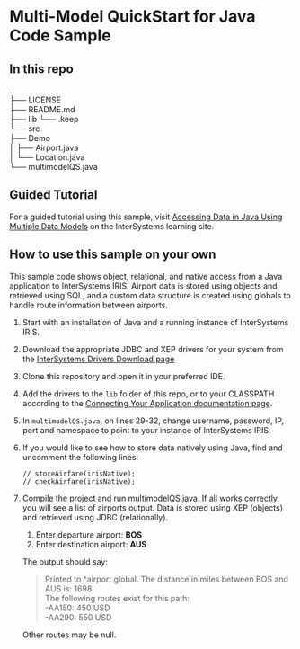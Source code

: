 # Multi-Model QuickStart for Java Code Sample

## In this repo
.  
├── LICENSE  
├── README.md  
├── lib
    └── .keep  
└── src  
    ├── Demo  
    │   ├── Airport.java  
    │   └── Location.java  
    └── multimodelQS.java  

## Guided Tutorial
For a guided tutorial using this sample, visit [Accessing Data in Java Using Multiple Data Models](https://learning.intersystems.com/course/view.php?name=JavaMultiModel) on the InterSystems learning site. 

## How to use this sample on your own
This sample code shows object, relational, and native access from a Java application to InterSystems IRIS. Airport data is stored using objects and retrieved using SQL, and a custom data structure is created using globals to handle route information between airports.

1. Start with an installation of Java and a running instance of InterSystems IRIS.
2. Download the appropriate JDBC and XEP drivers for your system from the [InterSystems Drivers Download page](https://intersystems-community.github.io/iris-driver-distribution/)
3. Clone this repository and open it in your preferred IDE.
4. Add the drivers to the `lib` folder of this repo, or to your CLASSPATH according to the [Connecting Your Application documentation page](https://docs.intersystems.com/components/csp/docbook/DocBook.UI.Page.cls?KEY=ADRIVE#ADRIVE_jdbc).
5. In `multimodelQS.java`, on lines 29-32, change username, password, IP, port and namespace to point to your instance of InterSystems IRIS
6. If you would like to see how to store data natively using Java, find and uncomment the following lines:  
    ```
    // storeAirfare(irisNative);  
    // checkAirfare(irisNative);  
    ```
7. Compile the project and run multimodelQS.java. If all works correctly, you will see a list of airports output. Data is stored using XEP (objects) and retrieved using JDBC (relationally). 
    1. Enter departure airport: **BOS**
    2. Enter destination airport: **AUS**

    The output should say:  
    >Printed to ^airport global. The distance in miles between BOS and AUS is: 1698.  
    >The following routes exist for this path:  
    >  -AA150: 450 USD  
    >  -AA290: 550 USD 

    Other routes may be null.
